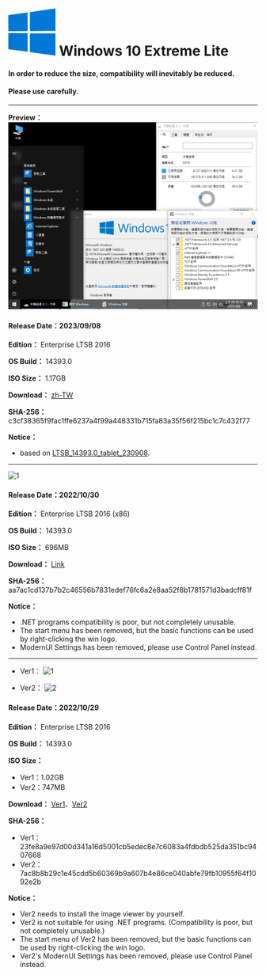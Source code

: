 # <img src="/icons/windows-10.svg"> Windows 10 Extreme Lite

#### In order to reduce the size, compatibility will inevitably be reduced.
#### Please use carefully.

----

**Preview：**
![preview](https://github.com/WhatTheBlock/WindowsSimplify/blob/master/preview/LTSB_14393.0_230908.png)

#### Release Date：2023/09/08

**Edition：** Enterprise LTSB 2016

**OS Build：** 14393.0

**ISO Size：** 1.17GB

**Download：** [zh-TW](https://github.com/WhatTheBlock/WindowsSimplify/releases/download/ltsb.230908/LTSB_14393.0_230908.iso)

**SHA-256：** c3cf38365f9fac1ffe6237a4f99a448331b715fa83a35f56f215bc1c7c432f77

**Notice：**
- based on [LTSB_14393.0_tablet_230908](https://github.com/WhatTheBlock/WindowsSimplify/releases/tag/ltsb.t.230908).

----

![1](/preview/LTSB_14393.0_x86_221030.png)

#### Release Date：2022/10/30

**Edition：** Enterprise LTSB 2016 (x86)

**OS Build：** 14393.0

**ISO Size：** 696MB

**Download：** [Link](https://github.com/WhatTheBlock/WindowsSimplify/releases/download/iso/LTSB_14393.0_x86_221030.iso)

**SHA-256：** aa7ac1cd137b7b2c46556b7831edef76fc6a2e8aa52f8b1781571d3badcff81f

**Notice：**
- .NET programs compatibility is poor, but not completely unusable.
- The start menu has been removed, but the basic functions can be used by right-clicking the win logo.
- ModernUI Settings has been removed, please use Control Panel instead.

----

- Ver1：
![1](https://github.com/WhatTheBlock/WindowsSimplify/blob/master/preview/LTSB_14393.0_221029.png)

- Ver2：
![2](https://github.com/WhatTheBlock/WindowsSimplify/blob/master/preview/LTSB_14393.0_221029-2.png)

#### Release Date：2022/10/29

**Edition：** Enterprise LTSB 2016

**OS Build：** 14393.0

**ISO Size：**
- Ver1：1.02GB
- Ver2：747MB

**Download：** [Ver1](https://github.com/WhatTheBlock/WindowsSimplify/releases/download/iso/LTSB_14393.0_221029.iso)、[Ver2](https://github.com/WhatTheBlock/WindowsSimplify/releases/download/iso/LTSB_14393.0_221029-2.iso)

**SHA-256：**
- Ver1：23fe8a9e97d00d341a16d5001cb5edec8e7c6083a4fdbdb525da351bc9407668
- Ver2：7ac8b8b29c1e45cdd5b60369b9a607b4e86ce040abfe79fb10955f64f1092e2b

**Notice：**
- Ver2 needs to install the image viewer by yourself.
- Ver2 is not suitable for using .NET programs. (Compatibility is poor, but not completely unusable.)
- The start menu of Ver2 has been removed, but the basic functions can be used by right-clicking the win logo.
- Ver2's ModernUI Settings has been removed, please use Control Panel instead.
